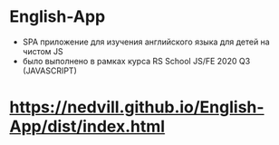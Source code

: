 # English-App

- SPA приложение для изучения английского языка для детей на чистом JS
- было выполнено в рамках курса RS School JS/FE 2020 Q3 (JAVASCRIPT)
# https://nedvill.github.io/English-App/dist/index.html
